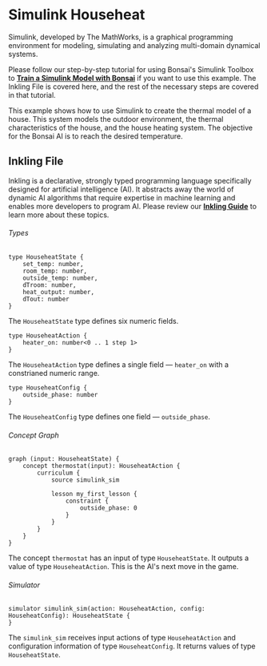# Simulink Househeat

Simulink, developed by The MathWorks, is a graphical programming environment for modeling, simulating and analyzing multi-domain dynamical systems.

Please follow our step-by-step tutorial for using Bonsai's Simulink Toolbox to [**Train a Simulink Model with Bonsai**][1] if you want to use this example. The Inkling File is covered here, and the rest of the necessary steps are covered in that tutorial.

This example shows how to use Simulink to create the thermal model of a house. This system models the outdoor environment, the thermal characteristics of the house, and the house heating system. The objective for the Bonsai AI is to reach the desired temperature.

## Inkling File

Inkling is a declarative, strongly typed programming language specifically designed for artificial intelligence (AI). It abstracts away the world of dynamic AI algorithms that require expertise in machine learning and enables more developers to program AI. Please review our [**Inkling Guide**][2] to learn more about these topics.

###### Types

```inkling2
type HouseheatState {
    set_temp: number,
    room_temp: number,
    outside_temp: number,
    dTroom: number,
    heat_output: number,
    dTout: number
}
```

The `HouseheatState` type defines six numeric fields.

```inkling2
type HouseheatAction {
    heater_on: number<0 .. 1 step 1>
}
```

The `HouseheatAction` type defines a single field — `heater_on` with a constrianed numeric range.

```inkling2
type HouseheatConfig {
    outside_phase: number
}
```

The `HouseheatConfig` type defines one field — `outside_phase`.

###### Concept Graph

```inkling2
graph (input: HouseheatState) {
    concept thermostat(input): HouseheatAction {
        curriculum {
            source simulink_sim

            lesson my_first_lesson {
                constraint {
                    outside_phase: 0
                }
            }
        }
    }
}
```

The concept `thermostat` has an input of type `HouseheatState`. It outputs a value of type `HouseheatAction`. This is the AI's next move in the game.


###### Simulator

```inkling2
simulator simulink_sim(action: HouseheatAction, config: HouseheatConfig): HouseheatState {
}
```

The `simulink_sim` receives input actions of type `HouseheatAction` and configuration information of type `HouseheatConfig`. It returns values of type `HouseheatState`.


[1]: ../tutorials/simulink.html
[2]: ../guides/inkling2-guide.html#overview
